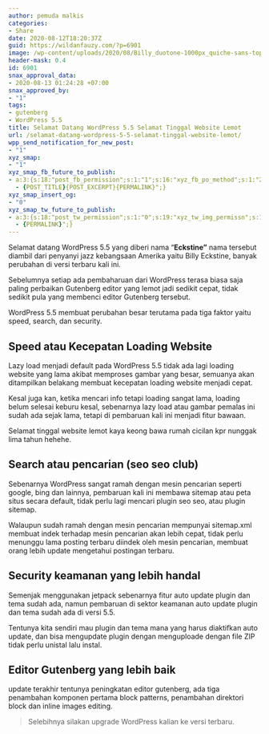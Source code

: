```yaml
---
author: pemuda malkis
categories:
- Share
date: 2020-08-12T18:20:37Z
guid: https://wildanfauzy.com/?p=6901
image: /wp-content/uploads/2020/08/Billy_duotone-1000px_quiche-sans-top.png
header-mask: 0.4
id: 6901
snax_approval_data:
- 2020-08-13 01:24:28 +07:00
snax_approved_by:
- "1"
tags:
- gutenberg
- WordPress 5.5
title: Selamat Datang WordPress 5.5 Selamat Tinggal Website Lemot
url: /selamat-datang-wordpress-5-5-selamat-tinggal-website-lemot/
wpp_send_notification_for_new_post:
- "1"
xyz_smap:
- "1"
xyz_smap_fb_future_to_publish:
- a:3:{s:18:"post_fb_permission";s:1:"1";s:16:"xyz_fb_po_method";s:1:"2";s:14:"xyz_fb_message";s:52:"{BLOG_TITLE}
  - {POST_TITLE}{POST_EXCERPT}{PERMALINK}";}
xyz_smap_insert_og:
- "0"
xyz_smap_tw_future_to_publish:
- a:3:{s:18:"post_tw_permission";s:1:"0";s:19:"xyz_tw_img_permissn";s:1:"1";s:14:"xyz_tw_message";s:26:"{POST_TITLE}
  - {PERMALINK}";}
---
```


Selamat datang WordPress 5.5 yang diberi nama &#8220;**Eckstine&#8221;** nama tersebut diambil dari penyanyi jazz kebangsaan Amerika yaitu Billy Eckstine, banyak perubahan di versi terbaru kali ini.

Sebelumnya setiap ada pembaharuan dari WordPress terasa biasa saja paling perbaikan Gutenberg editor yang lemot jadi sedikit cepat, tidak sedikit pula yang membenci editor Gutenberg tersebut.

WordPress 5.5 membuat perubahan besar terutama pada tiga faktor yaitu speed, search, dan security.

## Speed atau Kecepatan Loading Website

Lazy load menjadi default pada WordPress 5.5 tidak ada lagi loading website yang lama akibat memproses gambar yang besar, semuanya akan ditampilkan belakang membuat kecepatan loading website menjadi cepat.

Kesal juga kan, ketika mencari info tetapi loading sangat lama, loading belum selesai keburu kesal, sebenarnya lazy load atau gambar pemalas ini sudah ada sejak lama, tetapi di pembaruan kali ini menjadi fitur bawaan.

Selamat tinggal website lemot kaya keong bawa rumah cicilan kpr nunggak lima tahun hehehe.

## Search atau pencarian (seo seo club)

Sebenarnya WordPress sangat ramah dengan mesin pencarian seperti google, bing dan lainnya, pembaruan kali ini membawa sitemap atau peta situs secara default, tidak perlu lagi mencari plugin seo seo, atau plugin sitemap.

Walaupun sudah ramah dengan mesin pencarian mempunyai sitemap.xml membuat indek terhadap mesin pencarian akan lebih cepat, tidak perlu menunggu lama posting terbaru diindek oleh mesin pencarian, membuat orang lebih update mengetahui postingan terbaru.

## Security keamanan yang lebih handal

Semenjak menggunakan jetpack sebenarnya fitur auto update plugin dan tema sudah ada, namun pembaruan di sektor keamanan auto update plugin dan tema sudah ada di versi 5.5.

Tentunya kita sendiri mau plugin dan tema mana yang harus diaktifkan auto update, dan bisa mengupdate plugin dengan menguploade dengan file ZIP tidak perlu unistal lalu instal.

## Editor Gutenberg yang lebih baik

update terakhir tentunya peningkatan editor gutenberg, ada tiga penambahan komponen pertama block patterns, penambahan direktori block dan inline images editing.

<blockquote class="wp-block-quote">
  <p>
    Selebihnya silakan upgrade WordPress kalian ke versi terbaru.
  </p>
</blockquote>
